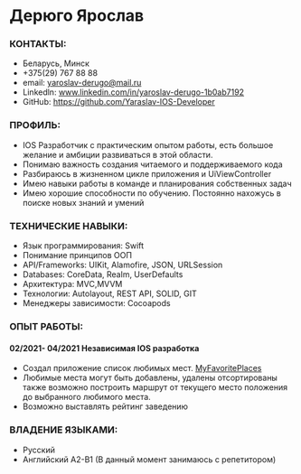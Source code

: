 # Дерюго Ярослав

### КОНТАКТЫ: 

* Беларусь, Минск
* +375(29) 767 88 88
* email: yaroslav-derugo@mail.ru
* Linkedln: www.linkedin.com/in/yaroslav-derugo-1b0ab7192
* GitHub: https://github.com/Yaraslav-IOS-Developer

### ПРОФИЛЬ:

* IOS Разработчик с практическим опытом работы, есть большое желание и амбиции развиваться в этой области. 
* Понимаю важность создания читаемого и поддерживаемого кода
* Разбираюсь в жизненном цикле приложения и UiViewController
* Имею навыки работы в команде и планирования собственных задач
* Имею хорошие способности по обучению. Постоянно нахожусь в поиске новых знаний и умений

### ТЕХНИЧЕСКИЕ НАВЫКИ:

- Язык программирования: Swift
- Понимание принципов ООП
- API/Frameworks: UIKit, Alamofire, JSON, URLSession 
- Databases: CoreData, Realm, UserDefaults 
- Архитектура: MVC,MVVM
- Технологии: Autolayout, REST API, SOLID, GIT 
- Менеджеры зависимости: Cocoapods

### ОПЫТ РАБОТЫ:

#### 02/2021- 04/2021 Независимая IOS разработка
* Создал приложение список любимых мест. [MyFavoritePlaces](https://github.com/Yaraslav-IOS-Developer/MyFavoritePlaces)
* Любимые места могут быть добавлены, удалены отсортированы также возможно построить маршрут от текущего место положения до выбранного любимого места.
* Возможно выставлять рейтинг заведению

### ВЛАДЕНИЕ ЯЗЫКАМИ:

* Русский
* Английский А2-В1 (В данный момент занимаюсь с репетитором)
